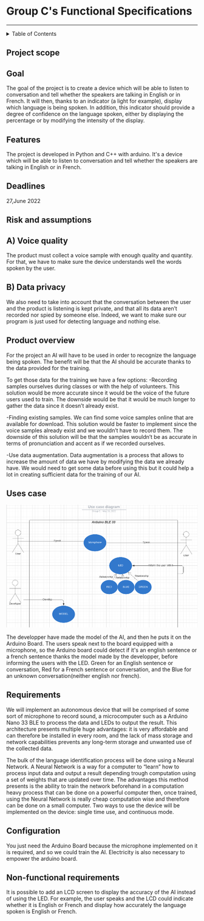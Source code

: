 # Group C's Functional Specifications

---

<details>
<summary>Table of Contents</summary>
  
- [Group C's Functional Specifications](#group-cs-functional-specifications)
  - [Project scope](#project-scope)
  - [Goal](#goal)
  - [Features](#features)
  - [Deadlines](#deadlines)
  - [Risk and assumptions](#risk-and-assumptions)
  - [A) Voice quality](#a-voice-quality)
  - [B) Data privacy](#b-data-privacy)
  - [Product overview](#product-overview)
  - [Uses case](#uses-case)
  - [Requirements](#requirements)
  - [Configuration](#configuration)
  - [Non-functional requirements](#non-functional-requirements)

</details>
  
## Project scope

## Goal

The goal of the project is to create a device which will be able to listen to conversation and tell whether
the speakers are talking in English or in French. It will then, thanks to an indicator (a light for example),
display which language is being spoken.
In addition, this indicator should provide a degree of confidence
on the language spoken, either by displaying the percentage or by modifying the intensity of the display.

## Features

The project is developed in Python and C++ with arduino.
It's a device which will be able to listen to conversation and tell whether
the speakers are talking in English or in French.

## Deadlines

27,June 2022

## Risk and assumptions

## A) Voice quality

The product must collect a voice sample with enough quality and quantity. For that, we have to make sure the device understands well the words spoken by the user.

## B) Data privacy

We also need to take into account that the conversation between the user and the product is listening is kept private, and that all its data aren’t recorded nor spied by someone else. Indeed, we want to make sure our program is just used for detecting language and nothing else.

## Product overview

For the project an AI will have to be used in order to recognize the language being spoken. The benefit
will be that the AI should be accurate thanks to the data provided for the training.

To get those data for the training we have a few options:
-Recording samples ourselves during classes or with the help of volunteers.
This solution would be
more accurate since it would be the voice of the future users used to train. The downside would be that
it would be much longer to gather the data since it doesn’t already exist.

-Finding existing samples. We can find some voice samples online that are available for download.
This solution would be faster to implement since the voice samples already exist and we wouldn’t have
to record them. The downside of this solution will be that the samples wouldn’t be as accurate in terms
of pronunciation and accent as if we recorded ourselves.

-Use data augmentation. Data augmentation is a process that allows to increase the amount of
data we have by modifying the data we already have. We would need to get some data before using
this but it could help a lot in creating sufficient data for the training of our AI.

## Uses case

![Use case ](img/UseCase.png)

The developper have made the model of the AI, and then he puts it on the Arduino Board.
The users speak next to the board equipped with a microphone, so the Arduino board could detect if it's an english sentence or a french sentence thanks the model made by the developper, before informing the users with the LED. Green for an English sentence or conversation, Red for a French sentence or conversation, and the Blue for an unknown conversation(neither english nor french).

## Requirements

We will implement an autonomous device that will be comprised of some sort of microphone to record sound, a 
microcomputer such as a Arduino Nano 33 BLE to process the data and LEDs to output the result.
This architecture presents multiple huge advantages: it is very affordable and can therefore be installed in every
room, and the lack of mass storage and network capabilities prevents any long-term storage and unwanted use
of the collected data.

The bulk of the language identification process will be done using a Neural Network. A Neural Network is a way
for a computer to “learn” how to process input data and output a result depending trough computation using a
set of weights that are updated over time. The advantages this method presents is the ability to train the network
beforehand in a computation heavy process that can be done on a powerful computer then, once trained, using
the Neural Network is really cheap computation wise and therefore can be done on a small computer. Two ways
to use the device will be implemented on the device: single time use, and continuous mode.

## Configuration

You just need the Arduino Board because the microphone implemented on it is required, and so we could train the AI.
Electricity is also necessary to empower the arduino board.

## Non-functional requirements

It is possible to add an LCD screen to display the accuracy of the AI instead of using the LED.
For example, the user speaks and the LCD could indicate whether it is English or French and display how accurately the language spoken is English or French.
